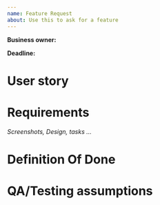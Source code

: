 ```yaml
---
name: Feature Request
about: Use this to ask for a feature
---
```

**Business owner:**

**Deadline:**
# User story

# Requirements
_Screenshots, Design, tasks ..._
# Definition Of Done

# QA/Testing assumptions 



